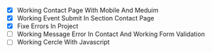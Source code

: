 - [x] Working Contact Page With Mobile And Meduim
- [x] Working Event Submit In Section Contact Page
- [x] Fixe Errors In Project
- [ ] Working Message Error In Contact And Working Form Validation
- [ ] Working Cercle With Javascript
